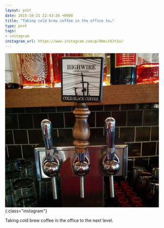 ```yaml
---
layout: post
date: 2015-10-21 22:43:38 +0000
title: "Taking cold brew coffee in the office to…"
type: post
tags:
- instagram
instagram_url: https://www.instagram.com/p/9HeitOJt2u/
---
```


![Instagram - 9HeitOJt2u](/img/9HeitOJt2u.jpg){:class="instagram"}

Taking cold brew coffee in the office to the next level.
